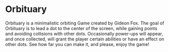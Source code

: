 # Orbituary
Orbituary is a minimalistic orbiting Game created by Gideon Fox.
The goal of Orbituary is to lead a dot to the center of the screen, while gaining points and avoiding collisions with other dots.
Occasionally power-ups will appear, and once collected, will grant the player certain abilities or have an effect on other dots.
See how far you can make it, and please, enjoy the game!

